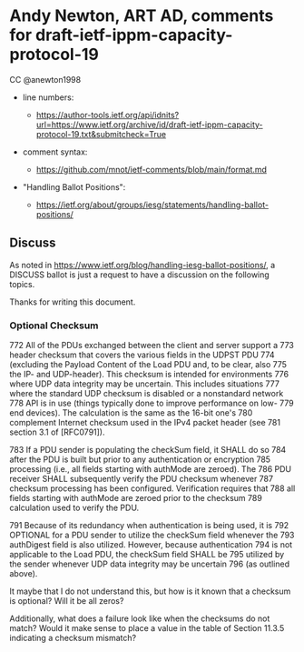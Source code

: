 # Andy Newton, ART AD, comments for draft-ietf-ippm-capacity-protocol-19 
CC @anewton1998

* line numbers:
  - https://author-tools.ietf.org/api/idnits?url=https://www.ietf.org/archive/id/draft-ietf-ippm-capacity-protocol-19.txt&submitcheck=True

* comment syntax:
  - https://github.com/mnot/ietf-comments/blob/main/format.md

* "Handling Ballot Positions":
  - https://ietf.org/about/groups/iesg/statements/handling-ballot-positions/

## Discuss

As noted in https://www.ietf.org/blog/handling-iesg-ballot-positions/,
a DISCUSS ballot is just a request to have a discussion on the following topics.

Thanks for writing this document.

###  Optional Checksum

772	   All of the PDUs exchanged between the client and server support a
773	   header checksum that covers the various fields in the UDPST PDU
774	   (excluding the Payload Content of the Load PDU and, to be clear, also
775	   the IP- and UDP-header).  This checksum is intended for environments
776	   where UDP data integrity may be uncertain.  This includes situations
777	   where the standard UDP checksum is disabled or a nonstandard network
778	   API is in use (things typically done to improve performance on low-
779	   end devices).  The calculation is the same as the 16-bit one's
780	   complement Internet checksum used in the IPv4 packet header (see
781	   section 3.1 of [RFC0791]).

783	   If a PDU sender is populating the checkSum field, it SHALL do so
784	   after the PDU is built but prior to any authentication or encryption
785	   processing (i.e., all fields starting with authMode are zeroed).  The
786	   PDU receiver SHALL subsequently verify the PDU checksum whenever
787	   checksum processing has been configured.  Verification requires that
788	   all fields starting with authMode are zeroed prior to the checksum
789	   calculation used to verify the PDU.

791	   Because of its redundancy when authentication is being used, it is
792	   OPTIONAL for a PDU sender to utilize the checkSum field whenever the
793	   authDigest field is also utilized.  However, because authentication
794	   is not applicable to the Load PDU, the checkSum field SHALL be
795	   utilized by the sender whenever UDP data integrity may be uncertain
796	   (as outlined above).

It maybe that I do not understand this, but how is it known that a
checksum is optional? Will it be all zeros?

Additionally, what does a failure look like when the checksums do not
match? Would it make sense to place a value in the table of Section 11.3.5
indicating a checksum mismatch?


